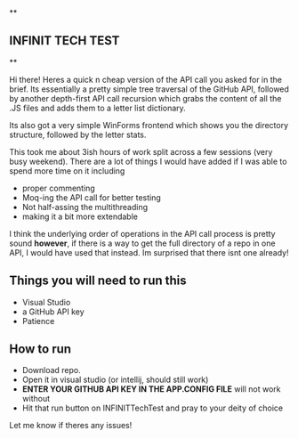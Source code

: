 **

## INFINIT TECH TEST

**

Hi there! Heres a quick n cheap version of the API call you asked for in the brief. Its essentially a pretty simple tree traversal of the GitHub API, followed by another depth-first API call recursion which grabs the content of all the .JS files and adds them to a letter list dictionary.

Its also got a very simple WinForms frontend which shows you the directory structure, followed by the letter stats. 

This took me about 3ish hours of work split across a few sessions (very busy weekend). There are a lot of things I would have added if I was able to spend more time on it including

 - proper commenting
 - Moq-ing the API call for better testing
 - Not half-assing the multithreading
 - making it a bit more extendable
 
 I think the underlying order of operations in the API call process is pretty sound **however**, if there is a way to get the full directory of a repo in one API, I would have used that instead. Im surprised that there isnt one already!
## Things you will need to run this
 - Visual Studio
 - a GitHub API key
 - Patience
## How to run
 - Download repo.
 - Open it in visual studio (or intellij, should still work)
 - **ENTER YOUR GITHUB API KEY IN THE APP.CONFIG FILE** will not work without
 - Hit that run button on INFINITTechTest and pray to your deity of choice


Let me know if theres any issues!
